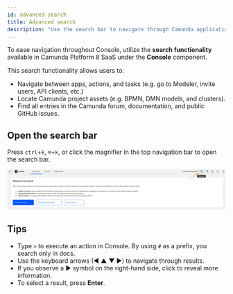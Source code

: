 ```yaml
---
id: advanced-search
title: Advanced search
description: "Use the search bar to navigate through Camunda applications and locate necessary resources and documentation."
---
```


To ease navigation throughout Console, utilize the **search functionality** available in Camunda Platform 8 SaaS under the **Console** component.

This search functionality allows users to:

- Navigate between apps, actions, and tasks (e.g. go to Modeler, invite users, API clients, etc.)
- Locate Camunda project assets (e.g. BPMN, DMN models, and clusters).
- Find all entries in the Camunda forum, documentation, and public GitHub issues.

## Open the search bar

Press `ctrl`+`k`, `⌘`+`k`, or click the magnifier in the top navigation bar to open the search bar.

![Open the search bar](./img/open_console_search.png)

## Tips

- Type `>` to execute an action in Console. By using `#` as a prefix, you search only in docs.
- Use the keyboard arrows (◀ ▲ ▼ ▶) to navigate through results.
- If you observe a ▶ symbol on the right-hand side, click to reveal more information.
- To select a result, press **Enter**.
